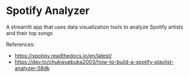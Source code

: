 # Spotify Analyzer

A streamlit app that uses data visualization tools to analyze Spotify artists and their top songs

References:
- https://spotipy.readthedocs.io/en/latest/
- https://dev.to/chukwuebuka2003/how-to-build-a-spotify-playlist-analyzer-58dk
